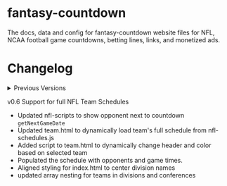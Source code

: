 # fantasy-countdown
The docs, data and config for fantasy-countdown website files for NFL, NCAA football game countdowns, betting lines, links, and monetized ads.

# Changelog
<details>
<summary>Previous Versions</summary>
### Version 0
v0.1 Initial Upload and preconfiguration
* Uploaded support for NFL teams with dynamic list and styling generated by chat-gpt4o.
* No initial support for actual countdowns

v0.2 Enabling Github Pages
* Creating index.html and organizing files for Pages to load correctly

v0.3 Visual Improvement and Dataset Structuring
* Organized teams by Conference and Division
* Uploaded NFL logo banner for index.html header.
* Created and uploaded generic dataset for all 32 teams season-long schedule.

v0.4 Added Linter & Updated Styling
* Added axe-linter.yml for basic VSCode support
* Updated index.html and styles.css to better display NFL logo

v0.5 NFL Separation for Future Scaling
* Renamed scripts.js to nfl-scripts.js
* Renamed styles.css to nfl-styles.css
* Updated index.html and team.html with corrected .js filepaths
* Deprecated team-scripts.js
* Corrected Team Arrays for Conference and Division
* Refined team array population
* Various Typos and Comments
</details>

v0.6 Support for full NFL Team Schedules
* Updated nfl-scripts to show opponent next to countdown `getNextGameDate`
* Updated team.html to dynamically load team's full schedule from nfl-schedules.js
* Added script to team.html to dynamically change header and color based on selected team
* Populated the schedule with opponents and game times.
* Aligned styling for index.html to center division names
* updated array nesting for teams in divisions and conferences